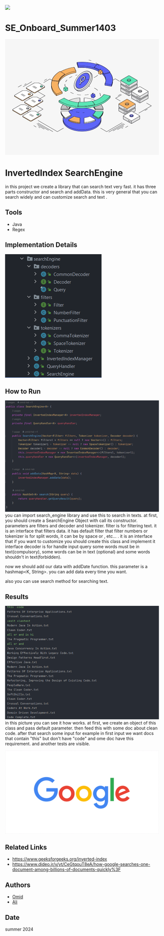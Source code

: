 ![](https://github.com/kolorobot/spring-boot-junit5/workflows/tests/badge.svg)

# SE_Onboard_Summer1403
![LOGO](src/main/resources/image/phase01-search-3a6eddc1050ad21a189a2906f151a5fa.jpeg)
# InvertedIndex SearchEngine
in this project we create a library that can search text very fast.
it has three parts
constructor and search and addData.
this is very general that you can search widely and can customize search and text .

## Tools
- Java
- Regex


## Implementation Details
![LOGO](src/main/resources/image/schema.png)



## How to Run
![LOGO](src/main/resources/image/class.png)
you can import search_engine library and use this to search in texts. at first, you should create a SearchEngine Object with call its constructor.
parameters are filters and decoder and tokenizer.
filter is for filtering text. it is an interface that filters data. it has default filter that filter numbers or 
tokenizer is for split words, it can be by space or , etc... . it is an interface that if you want to customize you should create this class and implement it interface 
decoder is for handle input query
some words must be in text(compulsory), some words can be in text (optional) and some words shouldn't in text(forbidden).

now we should add our data with addDate function. this parameter is a hashmap<K, String>.
you can add data every time you want.

also you can use search method for searching text.


## Results
![LOGO](src/main/resources/image/test.png)
in this picture you can see it how works.
at first, we create an object of this class and pass default parameter.
then feed this with some doc about clean code.
after that search some input for example in first input we want docs that contain "this" but don't have "code" and ome doc have this requirement.
and another tests are visible.


![LOGO](src/main/resources/image/phase01-google-05a4745de38c4a4ba898bce1375e6ddc.gif)



## Related Links
 - https://www.geeksforgeeks.org/inverted-index
 - https://www.dideo.ir/v/yt/CeGtqouT8eA/how-google-searches-one-document-among-billions-of-documents-quickly%3F

## Authors
- [Omid](https://github.com/omid-hdr)
- [Ali](https://github.com/Ali-Sadeghi-Gh)

## Date
summer 2024
